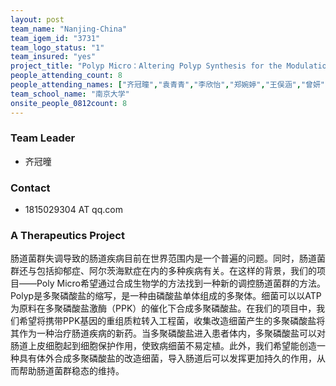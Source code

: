 ```yaml
---
layout: post
team_name: "Nanjing-China"
team_igem_id: "3731"
team_logo_status: "1"
team_insured: "yes"
project_title: "Polyp Micro：Altering Polyp Synthesis for the Modulation of Gut Microbiome"
people_attending_count: 8
people_attending_names: ["齐冠曈","袁青青","李欣怡","郑婉婷","王俣涵","曾妍","胡鑫娜","赵嫣然"]
team_school_name: "南京大学"
onsite_people_0812count: 8
---
```



### Team Leader
* 齐冠曈

### Contact
* 1815029304 AT qq.com

### A Therapeutics Project

肠道菌群失调导致的肠道疾病目前在世界范围内是一个普遍的问题。同时，肠道菌群还与包括抑郁症、阿尔茨海默症在内的多种疾病有关。在这样的背景，我们的项目——Poly Micro希望通过合成生物学的方法找到一种新的调控肠道菌群的方法。Polyp是多聚磷酸盐的缩写，是一种由磷酸盐单体组成的多聚体。细菌可以以ATP为原料在多聚磷酸盐激酶（PPK）的催化下合成多聚磷酸盐。在我们的项目中，我们希望将携带PPK基因的重组质粒转入工程菌，收集改造细菌产生的多聚磷酸盐将其作为一种治疗肠道疾病的新药。当多聚磷酸盐进入患者体内，多聚磷酸盐可以对肠道上皮细胞起到细胞保护作用，使致病细菌不易定植。此外，我们希望能创造一种具有体外合成多聚磷酸盐的改造细菌，导入肠道后可以发挥更加持久的作用，从而帮助肠道菌群稳态的维持。
